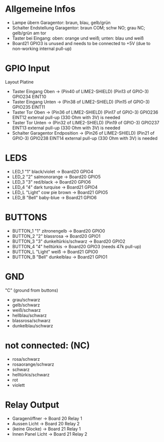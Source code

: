 # Allgemeine Infos

- Lampe übern Garagentor: braun, blau, gelb/grün
- Schalter Endstellung Garagentor: braun COM; schw NO; grau NC; gelb/grün am tor
- Taster bei Eingang: oben: orange und weiß; unten: blau und weiß
- Board21 GPIO3 is unused and needs to be connected to +5V (due to non-working internal pull-up)

# GPIO Input

Layout Platine

- Taster Eingang Oben             -> (Pin40 of LIME2-SHIELD) (Pin13 of GPIO-3) GPIO234 EINT10
- Taster Eingang Unten            -> (Pin38 of LIME2-SHIELD) (Pin15 of GPIO-3) GPIO235 EINT11
- Taster Tor Oben                 -> (Pin36 of LIME2-SHIELD) (Pin17 of GPIO-3) GPIO236 EINT12 external pull-up (330 Ohm with 3V) is needed
- Taster Tor Unten                -> (Pin32 of LIME2-SHIELD) (Pin19 of GPIO-3) GPIO237 EINT13 external pull-up (330 Ohm with 3V) is needed
- Schalter Garagentor Endposition -> (Pin26 of LIME2-SHIELD) (Pin21 of GPIO-3) GPIO238 EINT14 external pull-up (330 Ohm with 3V) is needed


# LEDS

- LED_1 "1"     black/violet       -> Board20 GPIO4
- LED_2 "2"     salmonorange       -> Board20 GPIO5
- LED_3 "3"     red/black          -> Board20 GPIO6
- LED_4 "4"     dark turquise      -> Board21 GPIO4
- LED_L "Light" cow pie brown      -> Board21 GPIO5
- LED_B "Bell"  baby-blue          -> Board21 GPIO6

# BUTTONS

- BUTTON_1 "1"      zitronengelb                    -> Board20 GPIO0
- BUTTON_2 "2"      blassrosa                       -> Board20 GPIO1
- BUTTON_3 "3"      dunkeltürkis/schwarz            -> Board20 GPIO2
- BUTTON_4 "4"      helltürkis                      -> Board20 GPIO3 (needs 47k pull-up)
- BUTTON_L "Light"  weiß                            -> Board21 GPIO0
- BUTTON_B "Bell"   dunkelblau                      -> Board21 GPIO1

# GND

"C" (ground from buttons)

- grau/schwarz
- gelb/schwarz
- weiß/schwarz
- hellblau/schwarz
- blassrosa/schwarz
- dunkelblau/schwarz

# not connected: (NC)

- rosa/schwarz
- rosaorange/schwarz
- schwarz
- helltürkis/schwarz
- rot
- violett


# Relay Output

- Garagenöffner                   -> Board 20 Relay 1
- Aussen Licht                    -> Board 20 Relay 2
- (keine Glocke)                  -> Board 21 Relay 1
- Innen Panel Licht               -> Board 21 Relay 2



